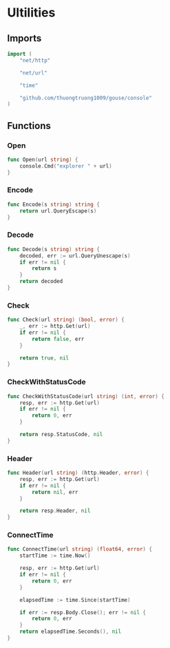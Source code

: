 # Ultilities

## Imports

```go
import (
	"net/http"

	"net/url"

	"time"

	"github.com/thuongtruong1009/gouse/console"
)
```
## Functions


### Open

```go
func Open(url string) {
	console.Cmd("explorer " + url)
}
```

### Encode

```go
func Encode(s string) string {
	return url.QueryEscape(s)
}
```

### Decode

```go
func Decode(s string) string {
	decoded, err := url.QueryUnescape(s)
	if err != nil {
		return s
	}
	return decoded
}
```

### Check

```go
func Check(url string) (bool, error) {
	_, err := http.Get(url)
	if err != nil {
		return false, err
	}

	return true, nil
}
```

### CheckWithStatusCode

```go
func CheckWithStatusCode(url string) (int, error) {
	resp, err := http.Get(url)
	if err != nil {
		return 0, err
	}

	return resp.StatusCode, nil
}
```

### Header

```go
func Header(url string) (http.Header, error) {
	resp, err := http.Get(url)
	if err != nil {
		return nil, err
	}

	return resp.Header, nil
}
```

### ConnectTime

```go
func ConnectTime(url string) (float64, error) {
	startTime := time.Now()

	resp, err := http.Get(url)
	if err != nil {
		return 0, err
	}

	elapsedTime := time.Since(startTime)

	if err := resp.Body.Close(); err != nil {
		return 0, err
	}
	return elapsedTime.Seconds(), nil
}
```
